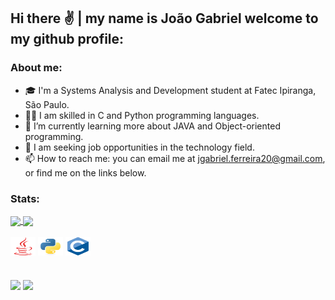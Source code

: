 ## Hi there ✌ | my name is João Gabriel welcome to my github profile:

### About me:
- 🎓 I'm a Systems Analysis and Development student at Fatec Ipiranga, São Paulo.
- 👨‍💻 I am skilled in C and Python programming languages.
- 🌱 I’m currently learning more about JAVA and Object-oriented programming.
- 👔 I am seeking job opportunities in the technology field.
- 📫 How to reach me: you can email me at jgabriel.ferreira20@gmail.com, or find me on the links below.
  
### Stats:
<a href="https://github.com/jgabrielhub/github-readme-stats">
  <img height=200 align="center" src="https://github-readme-stats.vercel.app/api?username=jgabrielhub&theme=github_dark_dimmed" />
</a>
<a href="https://github.com/jgabrielhub/convoychat">
  <img height=200 align="center" src="https://github-readme-stats.vercel.app/api/top-langs?username=jgabrielhub&layout=compact&langs_count=8&card_width=320&theme=github_dark_dimmed" />
</a>

<div style="display: inline_block"><br>
  <img align="center" alt="Rafa-Js" height="30" width="40" src="https://raw.githubusercontent.com/devicons/devicon/master/icons/java/java-plain.svg">
  <img align="center" alt="Rafa-Python" height="30" width="40" src="https://raw.githubusercontent.com/devicons/devicon/master/icons/python/python-original.svg">
  <img align="center" alt="Rafa-C" height="30" width="40" src="https://raw.githubusercontent.com/devicons/devicon/master/icons/c/c-original.svg">
</div>

#
 
<div> 
  <a href = "mailto:jgabriel.ferreira20@gmail.com"><img src="https://img.shields.io/badge/-Gmail-%23333?style=for-the-badge&logo=gmail&logoColor=white" target="_blank"></a>
  <a href="https://www.linkedin.com/in/joão-gabriel-ferreira-da-silva-20" target="_blank"><img src="https://img.shields.io/badge/-LinkedIn-%230077B5?style=for-the-badge&logo=linkedin&logoColor=white" target="_blank"></a> 
  
</div>
